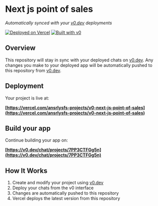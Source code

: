 # Next js point of sales

*Automatically synced with your [v0.dev](https://v0.dev) deployments*

[![Deployed on Vercel](https://img.shields.io/badge/Deployed%20on-Vercel-black?style=for-the-badge&logo=vercel)](https://vercel.com/ansrlysfs-projects/v0-next-js-point-of-sales)
[![Built with v0](https://img.shields.io/badge/Built%20with-v0.dev-black?style=for-the-badge)](https://v0.dev/chat/projects/7PP3CTFGg5n)

## Overview

This repository will stay in sync with your deployed chats on [v0.dev](https://v0.dev).
Any changes you make to your deployed app will be automatically pushed to this repository from [v0.dev](https://v0.dev).

## Deployment

Your project is live at:

**[https://vercel.com/ansrlysfs-projects/v0-next-js-point-of-sales](https://vercel.com/ansrlysfs-projects/v0-next-js-point-of-sales)**

## Build your app

Continue building your app on:

**[https://v0.dev/chat/projects/7PP3CTFGg5n](https://v0.dev/chat/projects/7PP3CTFGg5n)**

## How It Works

1. Create and modify your project using [v0.dev](https://v0.dev)
2. Deploy your chats from the v0 interface
3. Changes are automatically pushed to this repository
4. Vercel deploys the latest version from this repository